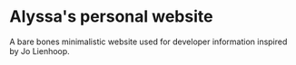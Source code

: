 # Alyssa's personal website
A bare bones minimalistic website used for developer information inspired by Jo Lienhoop.
